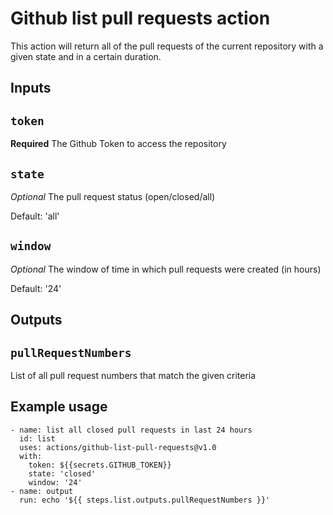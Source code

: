 # Github list pull requests action

This action will return all of the pull requests of the current repository with a given state and in a certain duration.

## Inputs

## `token`

**Required** The Github Token to access the repository

## `state`

*Optional* The pull request status (open/closed/all)

Default: 'all'

## `window`

*Optional* The window of time in which pull requests were created (in hours)

Default: '24'

## Outputs

## `pullRequestNumbers`

List of all pull request numbers that match the given criteria

## Example usage

```
- name: list all closed pull requests in last 24 hours
  id: list
  uses: actions/github-list-pull-requests@v1.0
  with:
    token: ${{secrets.GITHUB_TOKEN}}
    state: 'closed'
    window: '24'
- name: output
  run: echo '${{ steps.list.outputs.pullRequestNumbers }}'
```
